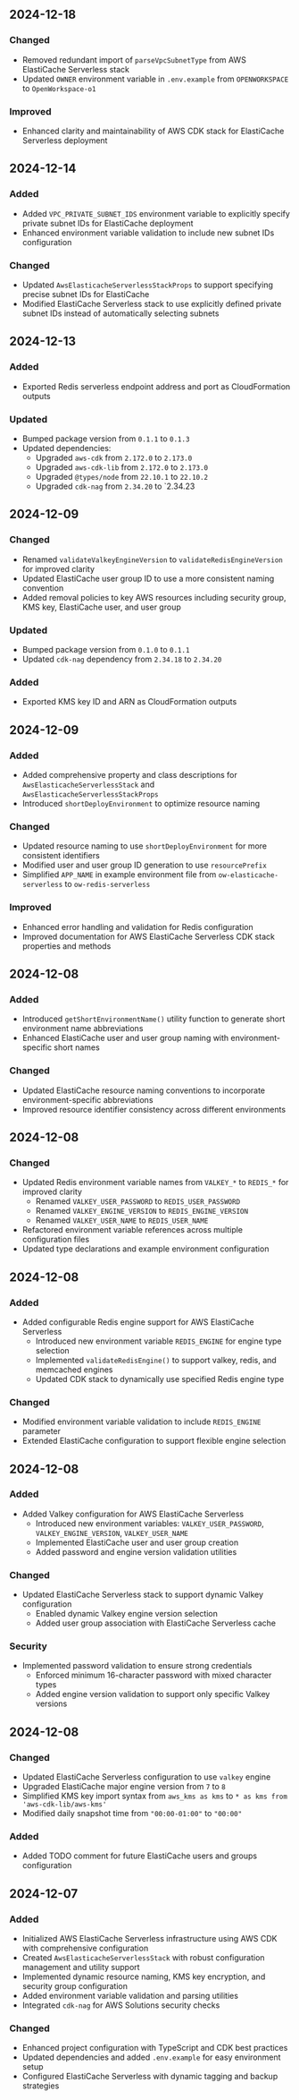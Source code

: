 ## 2024-12-18

### Changed
- Removed redundant import of `parseVpcSubnetType` from AWS ElastiCache Serverless stack
- Updated `OWNER` environment variable in `.env.example` from `OPENWORKSPACE` to `OpenWorkspace-o1`

### Improved
- Enhanced clarity and maintainability of AWS CDK stack for ElastiCache Serverless deployment

## 2024-12-14

### Added
- Added `VPC_PRIVATE_SUBNET_IDS` environment variable to explicitly specify private subnet IDs for ElastiCache deployment
- Enhanced environment variable validation to include new subnet IDs configuration

### Changed
- Updated `AwsElasticacheServerlessStackProps` to support specifying precise subnet IDs for ElastiCache
- Modified ElastiCache Serverless stack to use explicitly defined private subnet IDs instead of automatically selecting subnets

## 2024-12-13

### Added
- Exported Redis serverless endpoint address and port as CloudFormation outputs

### Updated
- Bumped package version from `0.1.1` to `0.1.3`
- Updated dependencies:
  * Upgraded `aws-cdk` from `2.172.0` to `2.173.0`
  * Upgraded `aws-cdk-lib` from `2.172.0` to `2.173.0`
  * Upgraded `@types/node` from `22.10.1` to `22.10.2`
  * Upgraded `cdk-nag` from `2.34.20` to `2.34.23

## 2024-12-09

### Changed
- Renamed `validateValkeyEngineVersion` to `validateRedisEngineVersion` for improved clarity
- Updated ElastiCache user group ID to use a more consistent naming convention
- Added removal policies to key AWS resources including security group, KMS key, ElastiCache user, and user group

### Updated
- Bumped package version from `0.1.0` to `0.1.1`
- Updated `cdk-nag` dependency from `2.34.18` to `2.34.20`

### Added
- Exported KMS key ID and ARN as CloudFormation outputs

## 2024-12-09

### Added
- Added comprehensive property and class descriptions for `AwsElasticacheServerlessStack` and `AwsElasticacheServerlessStackProps`
- Introduced `shortDeployEnvironment` to optimize resource naming

### Changed
- Updated resource naming to use `shortDeployEnvironment` for more consistent identifiers
- Modified user and user group ID generation to use `resourcePrefix`
- Simplified `APP_NAME` in example environment file from `ow-elasticache-serverless` to `ow-redis-serverless`

### Improved
- Enhanced error handling and validation for Redis configuration
- Improved documentation for AWS ElastiCache Serverless CDK stack properties and methods

## 2024-12-08

### Added
- Introduced `getShortEnvironmentName()` utility function to generate short environment name abbreviations
- Enhanced ElastiCache user and user group naming with environment-specific short names

### Changed
- Updated ElastiCache resource naming conventions to incorporate environment-specific abbreviations
- Improved resource identifier consistency across different environments

## 2024-12-08

### Changed
- Updated Redis environment variable names from `VALKEY_*` to `REDIS_*` for improved clarity
  * Renamed `VALKEY_USER_PASSWORD` to `REDIS_USER_PASSWORD`
  * Renamed `VALKEY_ENGINE_VERSION` to `REDIS_ENGINE_VERSION`
  * Renamed `VALKEY_USER_NAME` to `REDIS_USER_NAME`
- Refactored environment variable references across multiple configuration files
- Updated type declarations and example environment configuration

## 2024-12-08

### Added
- Added configurable Redis engine support for AWS ElastiCache Serverless
  * Introduced new environment variable `REDIS_ENGINE` for engine type selection
  * Implemented `validateRedisEngine()` to support valkey, redis, and memcached engines
  * Updated CDK stack to dynamically use specified Redis engine type

### Changed
- Modified environment variable validation to include `REDIS_ENGINE` parameter
- Extended ElastiCache configuration to support flexible engine selection

## 2024-12-08

### Added
- Added Valkey configuration for AWS ElastiCache Serverless
  * Introduced new environment variables: `VALKEY_USER_PASSWORD`, `VALKEY_ENGINE_VERSION`, `VALKEY_USER_NAME`
  * Implemented ElastiCache user and user group creation
  * Added password and engine version validation utilities

### Changed
- Updated ElastiCache Serverless stack to support dynamic Valkey configuration
  * Enabled dynamic Valkey engine version selection
  * Added user group association with ElastiCache Serverless cache

### Security
- Implemented password validation to ensure strong credentials
  * Enforced minimum 16-character password with mixed character types
  * Added engine version validation to support only specific Valkey versions

## 2024-12-08

### Changed
- Updated ElastiCache Serverless configuration to use `valkey` engine
- Upgraded ElastiCache major engine version from `7` to `8`
- Simplified KMS key import syntax from `aws_kms as kms` to `* as kms from 'aws-cdk-lib/aws-kms'`
- Modified daily snapshot time from `"00:00-01:00"` to `"00:00"`

### Added
- Added TODO comment for future ElastiCache users and groups configuration

## 2024-12-07

### Added
- Initialized AWS ElastiCache Serverless infrastructure using AWS CDK with comprehensive configuration
- Created `AwsElasticacheServerlessStack` with robust configuration management and utility support
- Implemented dynamic resource naming, KMS key encryption, and security group configuration
- Added environment variable validation and parsing utilities
- Integrated `cdk-nag` for AWS Solutions security checks

### Changed
- Enhanced project configuration with TypeScript and CDK best practices
- Updated dependencies and added `.env.example` for easy environment setup
- Configured ElastiCache Serverless with dynamic tagging and backup strategies
